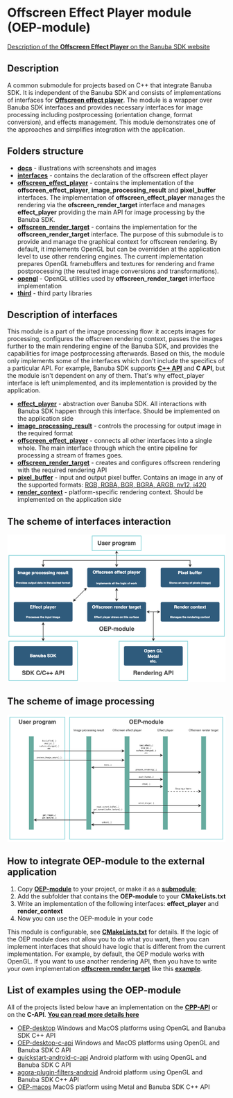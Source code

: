 # Offscreen Effect Player module (OEP-module)

[Description of the **Offscreen Effect Player** on the Banuba SDK website](https://docs.banuba.com/face-ar-sdk-v1/core/cpp_api_overview#offscreen-effect-player)

## Description

A common submodule for projects based on C++ that integrate Banuba SDK. It is independent of the Banuba SDK and consists of implementations of interfaces for  [**Offscreen effect player**](./interfaces/offscreen_effect_player.hpp). The module is a wrapper over Banuba SDK interfaces and provides necessary interfaces for image processing including postprocessing (orientation change, format conversion), and effects management. This module demonstrates one of the approaches and simplifies integration with the application.

## Folders structure

- [**docs**](./docs/) - illustrations with screenshots and images
- [**interfaces**](./interfaces/) - contains the declaration of the offscreen effect player
- [**offscreen_effect_player**](./offscreen_effect_player/) - contains the implementation of the **offscreen_effect_player**, **image_processing_result** and **pixel_buffer** interfaces. The implementation of **offscreen_effect_player** manages the rendering via the **ofscreen_render_target** interface and manages **effect_player** providing the main API for image processing by the Banuba SDK.
- [**offscreen_render_target**](./offscreen_render_target/) - contains the implementation for the **offscreen_render_target** interface. The purpose of this submodule is to provide and manage the graphical context for offscreen rendering. By default, it implements OpenGL but can be overridden at the application level to use other rendering engines. The current implementation prepares OpenGL framebuffers and textures for rendering and frame postprocessing (the resulted image conversions and transformations).
- [**opengl**](./opengl/) - OpenGL utilities used by **offscreen_render_target** interface implementation
- [**third**](./third/) - third party libraries

## Description of interfaces

This module is a part of the image processing flow: it accepts images for processing, configures the offscreen rendering context, passes the images further to the main rendering engine of the Banuba SDK, and provides the capabilities for image postprocessing afterwards. Based on this, the module only implements some of the interfaces which don't include the specifics of a particular API. For example, Banuba SDK supports [**C++ API**](https://docs.banuba.com/face-ar-sdk-v1/core/cpp_api_overview) and **C API**, but the module isn't dependent on any of them. That's why effect_player interface is left unimplemented, and its implementation is provided by the application.
- [**effect_player**](./interfaces/effect_player.hpp) - abstraction over Banuba SDK. All interactions with Banuba SDK happen through this interface. Should be implemented on the application side
- [**image_processing_result**](./interfaces/image_processing_result.hpp) - controls the processing for output image in the required format
- [**offscreen_effect_player**](./interfaces/offscreen_effect_player.hpp) - connects all other interfaces into a single whole. The main interface through which the entire pipeline for processing a stream of frames goes.
- [**offscreen_render_target**](./interfaces/offscreen_render_target.hpp) - creates and configures offscreen rendering with the required rendering API
- [**pixel_buffer**](./interfaces/pixel_buffer.hpp) - input and output pixel buffer. Contains an image in any of the supported formats: [RGB, RGBA, BGR, BGRA, ARGB, nv12, i420](./interfaces/image_format.hpp)
- [**render_context**](./interfaces/render_context.hpp) - platform-specific rendering context. Should be implemented on the application side

## The scheme of interfaces interaction

![scheme of interfaces interaction](./docs/OEP-module-interfaces.png)


## The scheme of image processing

![sequence diagram](./docs/OEP-module-sequence-diagram.png)


## How to integrate OEP-module to the external application

1. Copy [**OEP-module**](https://github.com/Banuba/OEP-module) to your project, or make it as a [**submodule**](https://git-scm.com/book/en/v2/Git-Tools-Submodules);
2. Add the subfolder that contains the **OEP-module** to your **CMakeLists.txt**
3. Write an implementation of the following interfaces: **effect_player** and **render_context**
4. Now you can use the OEP-module in your code

This module is configurable, see [**CMakeLists.txt**](./CMakeLists.txt) for details.
If the logic of the OEP module does not allow you to do what you want, then you can implement interfaces that should have logic that is different from the current implementation. For example, by default, the OEP module works with OpenGL. If you want to use another rendering API, then you have to write your own implementation  [**offscreen render target**](./interfaces/offscreen_render_target.hpp) like this [**example**](https://github.com/Banuba/OEP-macos).

## List of examples using the OEP-module

All of the projects listed below have an implementation on the [**CPP-API**](https://docs.banuba.com/face-ar-sdk-v1/core/cpp_api_overview) or on the **C-API**. [**You can read more details here**](https://docs.banuba.com/face-ar-sdk-v1/)
- [OEP-desktop](https://github.com/Banuba/OEP-desktop) Windows and MacOS platforms using OpenGL and Banuba SDK C++ API
- [OEP-desktop-c-api](https://github.com/Banuba/OEP-desktop-c-api) Windows and MacOS platforms using OpenGL and Banuba SDK C API
- [quickstart-android-c-api](https://github.com/Banuba/quickstart-android-c-api) Android platform with using OpenGL and Banuba SDK C API
- [agora-plugin-filters-android](https://github.com/Banuba/agora-plugin-filters-android) Android platform using OpenGL and Banuba SDK C++ API
- [OEP-macos](https://github.com/Banuba/OEP-macos) MacOS platform using Metal and Banuba SDK C++ API
